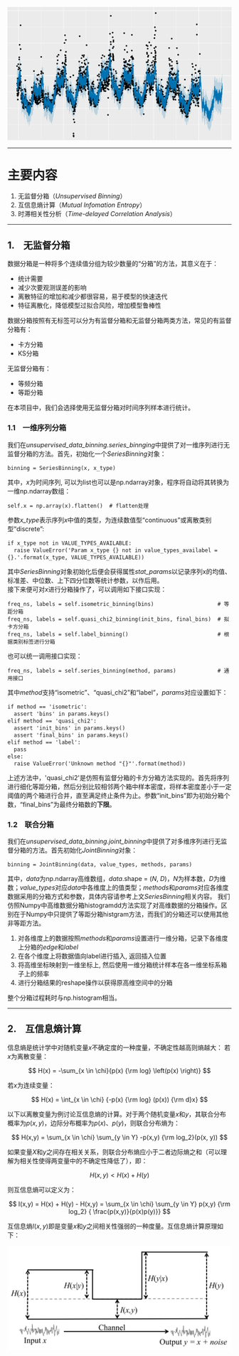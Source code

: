 <script type="text/x-mathjax-config">
    MathJax.Hub.Config({
      tex2jax: {
        skipTags: ['script', 'noscript', 'style', 'textarea', 'pre'],
        inlineMath: [['$','$']]
      }
    });
</script>
<script src="https://cdn.mathjax.org/mathjax/latest/MathJax.js?config=TeX-AMS-MML_HTMLorMML" type="text/javascript"></script>


![封面](img/cover_picture.png)

***
# 主要内容
1. 无监督分箱（*Unsupervised Binning*）
2. 互信息熵计算（*Mutual Infomation Entropy*）
3. 时滞相关性分析（*Time-delayed Correlation Analysis*）

***
## 1. &ensp; 无监督分箱
数据分箱是一种将多个连续值分组为较少数量的“分箱”的方法，其意义在于：  
* 统计需要
* 减少次要观测误差的影响
* 离散特征的增加和减少都很容易，易于模型的快速迭代
* 特征离散化，降低模型过拟合风险，增加模型鲁棒性

数据分箱按照有无标签可以分为有监督分箱和无监督分箱两类方法，常见的有监督分箱有：
* 卡方分箱
* KS分箱

无监督分箱有：
* 等频分箱
* 等距分箱

在本项目中，我们会选择使用无监督分箱对时间序列样本进行统计。

### 1.1 &ensp; 一维序列分箱    
我们在*unsupervised_data_binning.series_binnging*中提供了对一维序列进行无监督分箱的方法。首先，初始化一个*SeriesBinning*对象：

```
binning = SeriesBinning(x, x_type)
```

其中，*x*为时间序列, 可以为list也可以是np.ndarray对象，程序将自动将其转换为一维np.ndarray数组：  

```
self.x = np.array(x).flatten()  # flatten处理
```

参数*x_type*表示序列*x*中值的类型，为连续数值型“continuous”或离散类别型“discrete”:

```
if x_type not in VALUE_TYPES_AVAILABLE:
  raise ValueError('Param x_type {} not in value_types_availabel = {}.'.format(x_type, VALUE_TYPES_AVAILABLE))
```  

其中*SeriesBinning*对象初始化后便会获得属性*stat_params*以记录序列x的均值、标准差、中位数、上下四分位数等统计参数，以作后用。  
接下来便可对*x*进行分箱操作了，可以调用如下接口实现：  

```
freq_ns, labels = self.isometric_binning(bins)                    # 等距分箱
freq_ns, labels = self.quasi_chi2_binning(init_bins, final_bins)  # 拟卡方分箱
freq_ns, labels = self.label_binning()                            # 根据类别标签进行分箱
```

也可以统一调用接口实现：  

```
freq_ns, labels = self.series_binning(method, params)             # 通用接口
```  

其中*method*支持“isometric”、“quasi_chi2”和“label”，*params*对应设置如下：

```
if method == 'isometric':
  assert 'bins' in params.keys()
elif method == 'quasi_chi2':
  assert 'init_bins' in params.keys()
  assert 'final_bins' in params.keys()
elif method == 'label':
  pass
else:
  raise ValueError('Unknown method "{}"'.format(method))
```  

上述方法中，'quasi_chi2'是仿照有监督分箱的卡方分箱方法实现的。首先将序列进行细化等距分箱，然后分别比较相邻两个箱中样本密度，将样本密度差小于一定阈值的两个箱进行合并，直至满足终止条件为止。参数“init_bins”即为初始分箱个数，“final_bins”为最终分箱数的**下限**。

### 1.2 &ensp; 联合分箱
我们在*unsupervised_data_binning.joint_binning*中提供了对多维序列进行无监督分箱的方法。首先初始化*JointBinning*对象：

```
binning = JointBinning(data, value_types, methods, params)
```

其中，*data*为np.ndarray高维数组，*data*.shape = (*N*, *D*)，*N*为样本数，*D*为维数；*value_types*对应*data*中各维度上的值类型；*methods*和*params*对应各维度数据采用的分箱方式和参数，具体内容请参考上文*SeriesBinning*相关内容。
我们仿照Numpy中高维数据分箱histogramdd方法实现了对高维数据的分箱操作。区别在于Numpy中只提供了等距分箱histgram方法，而我们的分箱还可以使用其他非等距方法。  

1. 对各维度上的数据按照*methods*和*params*设置进行一维分箱，记录下各维度上分箱的*edge*和*label*
2. 在各个维度上将数据值向label进行插入, 返回插入位置
3. 将高维坐标映射到一维坐标上, 然后使用一维分箱统计样本在各一维坐标系箱子上的频率
4. 进行分箱结果的reshape操作以获得原高维空间中的分箱

整个分箱过程耗时与np.histogram相当。


***
## 2. &ensp; 互信息熵计算  
信息熵是统计学中对随机变量$x$不确定度的一种度量，不确定性越高则熵越大：
若$x$为离散变量：

$$
H(x) = -\sum_{x \in \chi}{p(x) {\rm log} \left(p(x) \right)}
$$

若$x$为连续变量：

$$
H(x) = \int_{x \in \chi} {-p(x) {\rm log} (p(x)) {\rm d}x}
$$

以下以离散变量为例讨论互信息熵的计算。对于两个随机变量$x$和$y$，其联合分布概率为$p(x,y)$，边际分布概率为$p(x)$、$p(y)$，则联合分布熵为：

$$
H(x,y) = \sum_{x \in \chi} \sum_{y \in Y} -p(x,y) {\rm log_2}(p(x, y))
$$

如果变量$X$和$y$之间存在相关关系，则联合分布熵应小于二者边际熵之和（可以理解为相关性使得两变量中的不确定性降低了），即：

$$
H(x,y) < H(x) + H(y)
$$

则互信息熵可以定义为：

$$
I(x,y) = H(x) + H(y) - H(x,y) = \sum_{x \in \chi} \sum_{y \in Y} p(x,y) {\rm log_2} { \frac{p(x,y)}{p(x)p(y)}}
$$

互信息熵$I(x,y)$即是变量$x$和$y$之间相关性强弱的一种度量。互信息熵计算原理如下：

![互信息熵](./img/mutual_info_entropy.png)
